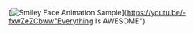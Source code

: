 [![Smiley Face Animation Sample](https://imgur.com/a/inykYpJ)](https://youtu.be/-fxwZeZCbww"Everything Is AWESOME")
